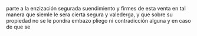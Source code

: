parte a la enzización segurada suendimiento y firmes
de esta venta en tal manera que siemle le sera cierta
segura y valederga, y que sobre su propiedad no se le pondra
embazo pliego ni contradicción alguna y en caso de que se